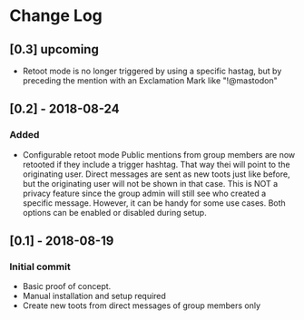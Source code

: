 # Change Log

## [0.3] upcoming
- Retoot mode is no longer triggered by using a specific hastag, but by preceding
the mention with an Exclamation Mark like "!@mastodon"

## [0.2] - 2018-08-24
### Added
- Configurable retoot mode
Public mentions from group members are now retooted if they include a trigger
hashtag. That way thei will point to the originating user. Direct messages are
sent as new toots just like before, but the originating user will not be shown
in that case. This is NOT a privacy feature since the group admin will still see
who created a specific message. However, it can be handy for some use cases.
Both options can be enabled or disabled during setup.

## [0.1] - 2018-08-19
### Initial commit
- Basic proof of concept.
- Manual installation and setup required
- Create new toots from direct messages of group members only
